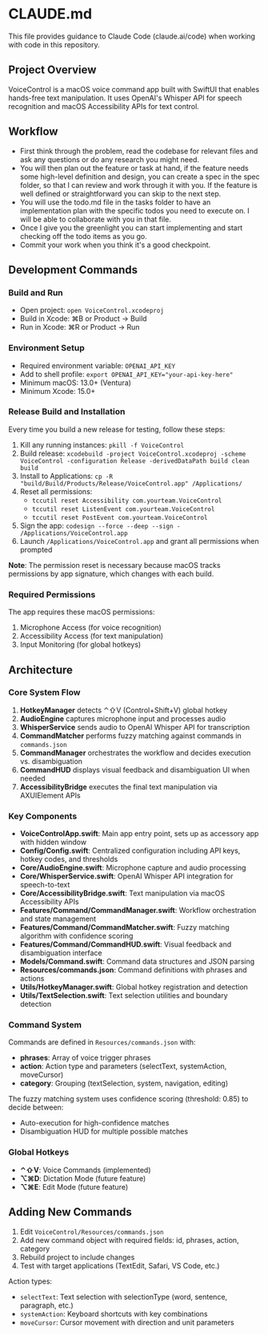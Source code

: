 # CLAUDE.md

This file provides guidance to Claude Code (claude.ai/code) when working with code in this repository.

## Project Overview

VoiceControl is a macOS voice command app built with SwiftUI that enables hands-free text manipulation. It uses OpenAI's Whisper API for speech recognition and macOS Accessibility APIs for text control.

## Workflow
- First think through the problem, read the codebase for relevant files and ask any questions or do any research you might need.
- You will then plan out the feature or task at hand, if the feature needs some high-level definition and design, you can create a spec in the spec folder, so that I can review and work through it with you. If the feature is well defined or straightforward you can skip to the next step.
- You will use the todo.md file in the tasks folder to have an implementation plan with the specific todos you need to execute on. I will be able to collaborate with you in that file. 
- Once I give you the greenlight you can start implementing and start checking off the todo items as you go. 
- Commit your work when you think it's a good checkpoint. 

## Development Commands

### Build and Run
- Open project: `open VoiceControl.xcodeproj`
- Build in Xcode: ⌘B or Product → Build
- Run in Xcode: ⌘R or Product → Run

### Environment Setup
- Required environment variable: `OPENAI_API_KEY`
- Add to shell profile: `export OPENAI_API_KEY="your-api-key-here"`
- Minimum macOS: 13.0+ (Ventura)
- Minimum Xcode: 15.0+

### Release Build and Installation
Every time you build a new release for testing, follow these steps:

1. Kill any running instances: `pkill -f VoiceControl`
2. Build release: `xcodebuild -project VoiceControl.xcodeproj -scheme VoiceControl -configuration Release -derivedDataPath build clean build`
3. Install to Applications: `cp -R "build/Build/Products/Release/VoiceControl.app" /Applications/`
4. Reset all permissions:
   - `tccutil reset Accessibility com.yourteam.VoiceControl`
   - `tccutil reset ListenEvent com.yourteam.VoiceControl`
   - `tccutil reset PostEvent com.yourteam.VoiceControl`
5. Sign the app: `codesign --force --deep --sign - /Applications/VoiceControl.app`
6. Launch `/Applications/VoiceControl.app` and grant all permissions when prompted

**Note**: The permission reset is necessary because macOS tracks permissions by app signature, which changes with each build.

### Required Permissions
The app requires these macOS permissions:
1. Microphone Access (for voice recognition)
2. Accessibility Access (for text manipulation)
3. Input Monitoring (for global hotkeys)

## Architecture

### Core System Flow
1. **HotkeyManager** detects ⌃⇧V (Control+Shift+V) global hotkey
2. **AudioEngine** captures microphone input and processes audio
3. **WhisperService** sends audio to OpenAI Whisper API for transcription
4. **CommandMatcher** performs fuzzy matching against commands in `commands.json`
5. **CommandManager** orchestrates the workflow and decides execution vs. disambiguation
6. **CommandHUD** displays visual feedback and disambiguation UI when needed
7. **AccessibilityBridge** executes the final text manipulation via AXUIElement APIs

### Key Components

- **VoiceControlApp.swift**: Main app entry point, sets up as accessory app with hidden window
- **Config/Config.swift**: Centralized configuration including API keys, hotkey codes, and thresholds
- **Core/AudioEngine.swift**: Microphone capture and audio processing
- **Core/WhisperService.swift**: OpenAI Whisper API integration for speech-to-text
- **Core/AccessibilityBridge.swift**: Text manipulation via macOS Accessibility APIs
- **Features/Command/CommandManager.swift**: Workflow orchestration and state management
- **Features/Command/CommandMatcher.swift**: Fuzzy matching algorithm with confidence scoring
- **Features/Command/CommandHUD.swift**: Visual feedback and disambiguation interface
- **Models/Command.swift**: Command data structures and JSON parsing
- **Resources/commands.json**: Command definitions with phrases and actions
- **Utils/HotkeyManager.swift**: Global hotkey registration and detection
- **Utils/TextSelection.swift**: Text selection utilities and boundary detection

### Command System

Commands are defined in `Resources/commands.json` with:
- **phrases**: Array of voice trigger phrases
- **action**: Action type and parameters (selectText, systemAction, moveCursor)
- **category**: Grouping (textSelection, system, navigation, editing)

The fuzzy matching system uses confidence scoring (threshold: 0.85) to decide between:
- Auto-execution for high-confidence matches
- Disambiguation HUD for multiple possible matches

### Global Hotkeys
- **⌃⇧V**: Voice Commands (implemented)
- **⌥⌘D**: Dictation Mode (future feature)
- **⌥⌘E**: Edit Mode (future feature)

## Adding New Commands

1. Edit `VoiceControl/Resources/commands.json`
2. Add new command object with required fields: id, phrases, action, category
3. Rebuild project to include changes
4. Test with target applications (TextEdit, Safari, VS Code, etc.)

Action types:
- `selectText`: Text selection with selectionType (word, sentence, paragraph, etc.)
- `systemAction`: Keyboard shortcuts with key combinations
- `moveCursor`: Cursor movement with direction and unit parameters